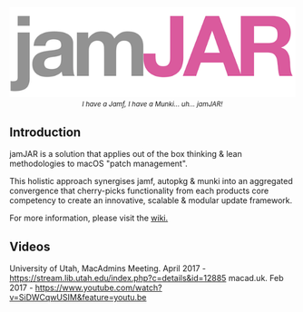 <p align="center">
   <img src="/images/jamJAR.png">
   <br>
   <em><small>I have a Jamf, I have a Munki... uh... jamJAR!</small></em>
 </p>

## Introduction

jamJAR is a solution that applies out of the box thinking & lean methodologies to macOS "patch management".

This holistic approach synergises jamf, autopkg & munki into an aggregated convergence that cherry-picks functionality from each products core competency to create an innovative, scalable & modular update framework.

For more information, please visit the [wiki.](https://github.com/dataJAR/jamJAR/wiki)

## Videos

University of Utah, MacAdmins Meeting. April 2017 - https://stream.lib.utah.edu/index.php?c=details&id=12885
macad.uk. Feb 2017 - https://www.youtube.com/watch?v=SiDWCqwUSIM&feature=youtu.be
